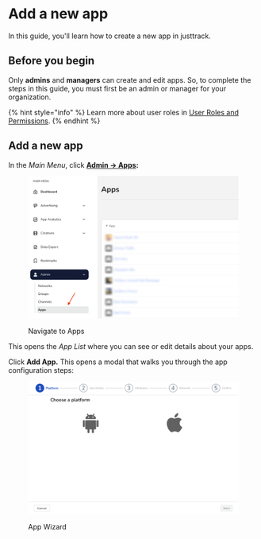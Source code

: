 # Add a new app

In this guide, you'll learn how to create a new app in justtrack.

## Before you begin

Only **admins** and **managers** can create and edit apps. So, to complete the steps in this guide, you must first be an admin or manager for your organization.

{% hint style="info" %}
Learn more about user roles in [User Roles and Permissions](../user-management/user-roles-and-permissions.md).
{% endhint %}

## Add a new app

In the _Main Menu_, click [**Admin -> Apps**](https://dashboard.justtrack.io/admin/apps)**:**

<figure><img src="../.gitbook/assets/nav-to-apps.png" alt="" width="563"><figcaption><p>Navigate to Apps</p></figcaption></figure>

This opens the _App List_ where you can see or edit details about your apps.

Click **Add App.** This opens a modal that walks you through the app configuration steps:

<figure><img src="../.gitbook/assets/Screenshot 2023-11-20 at 12.02.24 (1).png" alt="" width="563"><figcaption><p>App Wizard</p></figcaption></figure>
